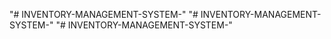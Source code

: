 "# INVENTORY-MANAGEMENT-SYSTEM-" 
"# INVENTORY-MANAGEMENT-SYSTEM-" 
"# INVENTORY-MANAGEMENT-SYSTEM-" 
